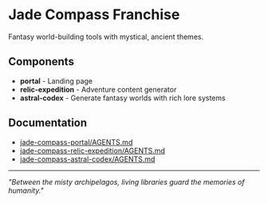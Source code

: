 # Jade Compass Franchise

Fantasy world-building tools with mystical, ancient themes.

## Components

- **portal** - Landing page
- **relic-expedition** - Adventure content generator
- **astral-codex** - Generate fantasy worlds with rich lore systems

## Documentation

- [jade-compass-portal/AGENTS.md](https://github.com/nguyenthanhan/jade-compass-portal/blob/main/AGENTS.md)
- [jade-compass-relic-expedition/AGENTS.md](https://github.com/nguyenthanhan/jade-compass-relic-expedition/blob/main/AGENTS.md)
- [jade-compass-astral-codex/AGENTS.md](https://github.com/nguyenthanhan/jade-compass-astral-codex/blob/main/AGENTS.md)

---

_"Between the misty archipelagos, living libraries guard the memories of humanity."_

